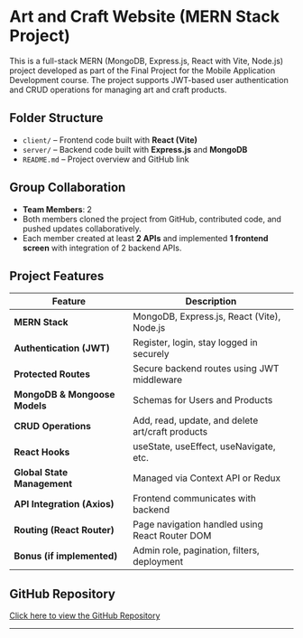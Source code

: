 # Art and Craft Website (MERN Stack Project)

This is a full-stack MERN (MongoDB, Express.js, React with Vite, Node.js) project developed as part of the Final Project for the Mobile Application Development course. The project supports JWT-based user authentication and CRUD operations for managing art and craft products.

## Folder Structure

- `client/` – Frontend code built with **React (Vite)**
- `server/` – Backend code built with **Express.js** and **MongoDB**
- `README.md` – Project overview and GitHub link

## Group Collaboration

- **Team Members**: 2
- Both members cloned the project from GitHub, contributed code, and pushed updates collaboratively.
- Each member created at least **2 APIs** and implemented **1 frontend screen** with integration of 2 backend APIs.

##  Project Features

| Feature                         | Description |
|-------------------------------|-------------|
| **MERN Stack**                 | MongoDB, Express.js, React (Vite), Node.js |
| **Authentication (JWT)**      | Register, login, stay logged in securely |
| **Protected Routes**          | Secure backend routes using JWT middleware |
| **MongoDB & Mongoose Models** | Schemas for Users and Products |
| **CRUD Operations**           | Add, read, update, and delete art/craft products |
| **React Hooks**               | useState, useEffect, useNavigate, etc. |
| **Global State Management**   | Managed via Context API or Redux |
| **API Integration (Axios)**   | Frontend communicates with backend |
| **Routing (React Router)**    | Page navigation handled using React Router DOM |
| **Bonus (if implemented)**    | Admin role, pagination, filters, deployment |

##  GitHub Repository

[ Click here to view the GitHub Repository](https://github.com/Tooba-Baqai/Project-ACP)

---